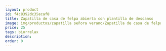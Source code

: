 ```yaml
---
layout: product
id: f4c8392dc35ecaf8
title: Zapatilla de casa de felpa abierta con plantilla de descanso 
image: img/productos/zapatilla señora verano/Zapatilla de casa de felpa abierta con plantilla de descanso =25=biorrelax.webp
price: 25
tags: biorrelax
description: 
order: 0
---
```

